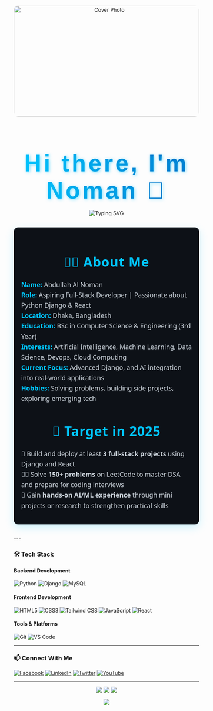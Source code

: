 <p align="center">
  <img 
    src="https://drive.google.com/uc?export=view&id=1Cv-t5yrvA5c7_17YSyzdUmHDu5imhfez" 
    alt="Cover Photo" 
    width="100%" 
    style="max-height: 300px; object-fit: cover; border-radius: 12px;" 
  />
</p>

<link href="https://fonts.googleapis.com/css2?family=Poppins:wght@700&display=swap" rel="stylesheet">

<h1 align="center" style="
  font-family: 'Poppins', sans-serif; 
  font-size: 4rem; 
  background: linear-gradient(90deg, #00C7FF, #0057B7);
  -webkit-background-clip: text; 
  -webkit-text-fill-color: transparent;
  letter-spacing: 0.1em;
  text-shadow: 2px 2px 8px rgba(0, 199, 255, 0.5);
  margin-bottom: 1rem;
">
  Hi there, I'm Noman 👋
</h1>


<p align="center">
  <img src="https://readme-typing-svg.herokuapp.com?font=Fira+Code&size=22&duration=3000&pause=1000&color=00C7FF&center=true&vCenter=true&width=440&lines=Aspiring+Full-Stack+Developer;Python+Django+Backend+Enthusiast;Python+%7C+React+%7C+MySQL;Always+Learning+New+Things" alt="Typing SVG" />
</p>



<section style="max-width: 600px; margin: 30px auto; padding: 20px; background: #0d1117; border-radius: 12px; box-shadow: 0 8px 24px rgba(0,199,255,0.2); color: #c9d1d9; font-family: 'Segoe UI', Tahoma, Geneva, Verdana, sans-serif;">

  <!-- About Me Heading -->
  <h2 style="text-align: center; color: #00c7ff; margin-bottom: 24px; font-weight: 700; font-size: 2.2rem; letter-spacing: 1.2px;">
    🧑‍💻 About Me
  </h2>

  <!-- About Me Content -->
  <ul style="list-style: none; padding: 0; font-size: 1.1rem; line-height: 1.6;">
    <li><strong style="color: #00c7ff;">Name:</strong> Abdullah Al Noman</li>
    <li><strong style="color: #00c7ff;">Role:</strong> Aspiring Full-Stack Developer | Passionate about Python Django & React</li>
    <li><strong style="color: #00c7ff;">Location:</strong> Dhaka, Bangladesh</li>
    <li><strong style="color: #00c7ff;">Education:</strong> BSc in Computer Science & Engineering (3rd Year)</li>
    <li><strong style="color: #00c7ff;">Interests:</strong> Artificial Intelligence, Machine Learning, Data Science, Devops, Cloud Computing</li>
    <li><strong style="color: #00c7ff;">Current Focus:</strong> Advanced Django, and AI integration into real-world applications</li>
    <li><strong style="color: #00c7ff;">Hobbies:</strong> Solving problems, building side projects, exploring emerging tech</li>
  </ul>

  <!-- Spacer -->
 <h2 style="text-align: center; color: #00c7ff; margin-bottom: 24px; font-weight: 700; font-size: 2.2rem; letter-spacing: 1.2px;">
    🎯 Target in 2025
  </h2>
  <ul style="list-style: none; padding: 0; font-size: 1.1rem; line-height: 1.6;">
    <li>🚀 Build and deploy at least <strong>3 full-stack projects</strong> using Django and React</li>
    <li>👨‍💻 Solve <strong>150+ problems</strong> on LeetCode to master DSA and prepare for coding interviews</li>
    <li>🤖 Gain <strong>hands-on AI/ML experience</strong> through mini projects or research to strengthen practical skills</li>
  </ul>

</section>
---

### 🛠 Tech Stack

#### Backend Development
![Python](https://img.shields.io/badge/-Python-3776AB?style=for-the-badge&logo=python&logoColor=white)
![Django](https://img.shields.io/badge/-Django-092E20?style=for-the-badge&logo=django&logoColor=white)
![MySQL](https://img.shields.io/badge/-MySQL-4479A1?style=for-the-badge&logo=mysql&logoColor=white)

#### Frontend Development
![HTML5](https://img.shields.io/badge/-HTML5-E34F26?style=for-the-badge&logo=html5&logoColor=white)
![CSS3](https://img.shields.io/badge/-CSS3-1572B6?style=for-the-badge&logo=css3&logoColor=white)
![Tailwind CSS](https://img.shields.io/badge/-Tailwind%20CSS-38B2AC?style=for-the-badge&logo=tailwind-css&logoColor=white)
![JavaScript](https://img.shields.io/badge/-JavaScript-F7DF1E?style=for-the-badge&logo=javascript&logoColor=black)
![React](https://img.shields.io/badge/-React-61DAFB?style=for-the-badge&logo=react&logoColor=black)


#### Tools & Platforms
![Git](https://img.shields.io/badge/-Git-F05032?style=for-the-badge&logo=git&logoColor=white)
![VS Code](https://img.shields.io/badge/-VS%20Code-007ACC?style=for-the-badge&logo=visual-studio-code&logoColor=white)

---

### 📫 Connect With Me

<p>
  <a href="https://facebook.com/nomancsediu" target="_blank" rel="noopener noreferrer"><img src="https://img.icons8.com/bubbles/50/000000/facebook.png" alt="Facebook" /></a>
  <a href="https://www.linkedin.com/in/noman797/" target="_blank" rel="noopener noreferrer"><img src="https://img.icons8.com/bubbles/50/000000/linkedin.png" alt="LinkedIn" /></a>
  <a href="#" target="_blank" rel="noopener noreferrer"><img src="https://img.icons8.com/bubbles/50/undefined/twitter-circled.png" alt="Twitter" /></a>
  <a href="#" target="_blank" rel="noopener noreferrer"><img src="https://img.icons8.com/bubbles/50/undefined/youtube.png" alt="YouTube" /></a>
</p>

---

<p align="center">
  <img src="https://github-readme-stats.vercel.app/api?username=nomancsediu&show_icons=true&theme=tokyonight" />
  <img src="https://github-readme-stats.vercel.app/api/top-langs/?username=nomancsediu&layout=compact&theme=tokyonight" />
  <img src="https://github-readme-streak-stats.herokuapp.com/?user=nomancsediu&theme=tokyonight" />
</p>

<p align="center">
  <img src="https://capsule-render.vercel.app/api?type=waving&color=gradient&height=120&section=footer" />
</p>
